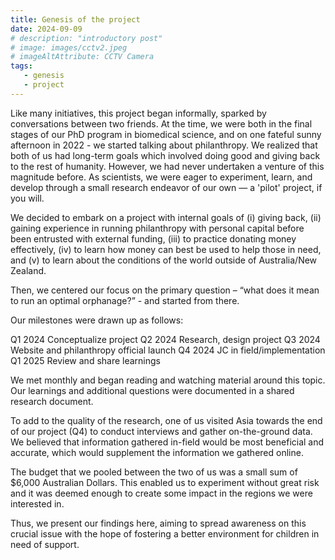 ```yaml
---
title: Genesis of the project
date: 2024-09-09
# description: "introductory post"
# image: images/cctv2.jpeg
# imageAltAttribute: CCTV Camera
tags:
   - genesis
   - project 
---
```


Like many initiatives, this project began informally, sparked by conversations between two friends. At the time, we were both in the final stages of our PhD program in biomedical science, and on one fateful sunny afternoon in 2022 - we started talking about philanthropy. We realized that both of us had long-term goals which involved doing good and giving back to the rest of humanity. However, we had never undertaken a venture of this magnitude before. As scientists, we were eager to experiment, learn, and develop through a small research endeavor of our own — a 'pilot' project, if you will. 

We decided to embark on a project with internal goals of (i) giving back, (ii) gaining experience in running philanthropy with personal capital before been entrusted with external funding, (iii) to practice donating money effectively, (iv) to learn how money can best be used to help those in need, and (v) to learn about the conditions of the world outside of Australia/New Zealand.  

Then, we centered our focus on the primary question – “what does it mean to run an optimal orphanage?” - and started from there.  

Our milestones were drawn up as follows: 

Q1 2024	Conceptualize project 
Q2 2024	Research, design project 
Q3 2024	Website and philanthropy official launch 
Q4 2024	JC in field/implementation 
Q1 2025	Review and share learnings 

We met monthly and began reading and watching material around this topic. Our learnings and additional questions were documented in a shared research document.  

To add to the quality of the research, one of us visited Asia towards the end of our project (Q4) to conduct interviews and gather on-the-ground data. We believed that information gathered in-field would be most beneficial and accurate, which would supplement the information we gathered online.  

The budget that we pooled between the two of us was a small sum of $6,000 Australian Dollars. This enabled us to experiment without great risk and it was deemed enough to create some impact in the regions we were interested in. 

Thus, we present our findings here, aiming to spread awareness on this crucial issue with the hope of fostering a better environment for children in need of support. 
